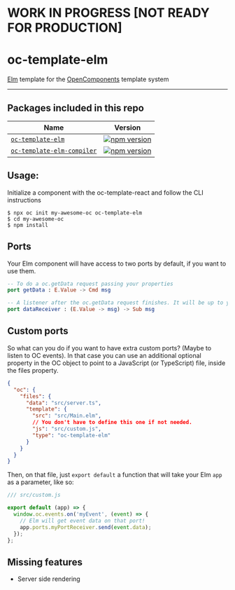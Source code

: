 # WORK IN PROGRESS [NOT READY FOR PRODUCTION]

# oc-template-elm

[Elm](https://elm-lang.org) template for the [OpenComponents](https://github.com/opentable/oc) template system

---

## Packages included in this repo

| Name                                                             | Version                                                                                                                     |
| ---------------------------------------------------------------- | --------------------------------------------------------------------------------------------------------------------------- |
| [`oc-template-elm`](/packages/oc-template-elm)                   | [![npm version](https://badge.fury.io/js/oc-template-elm.svg)](http://badge.fury.io/js/oc-template-elm)                     |
| [`oc-template-elm-compiler`](/packages/oc-template-elm-compiler) | [![npm version](https://badge.fury.io/js/oc-template-elm-compiler.svg)](http://badge.fury.io/js/oc-template-typescript-elm) |

## Usage:

Initialize a component with the oc-template-react and follow the CLI instructions

```
$ npx oc init my-awesome-oc oc-template-elm
$ cd my-awesome-oc
$ npm install
```

## Ports

Your Elm component will have access to two ports by default, if you want to use them.

```elm
-- To do a oc.getData request passing your properties
port getData : E.Value -> Cmd msg

-- A listener after the oc.getData request finishes. It will be up to you to decode errors you may get.
port dataReceiver : (E.Value -> msg) -> Sub msg
```

## Custom ports

So what can you do if you want to have extra custom ports? (Maybe to listen to OC events). In that case you can use an additional optional property in the OC object to point to a JavaScript (or TypeScript) file, inside the files property.

```json
{
  "oc": {
    "files": {
      "data": "src/server.ts",
      "template": {
        "src": "src/Main.elm",
        // You don't have to define this one if not needed.
        "js": "src/custom.js",
        "type": "oc-template-elm"
      }
    }
  }
}
```

Then, on that file, just `export default` a function that will take your Elm `app` as a parameter, like so:

```js
/// src/custom.js

export default (app) => {
  window.oc.events.on('myEvent', (event) => {
    // Elm will get event data on that port!
    app.ports.myPortReceiver.send(event.data);
  });
};
```

## Missing features

- Server side rendering
